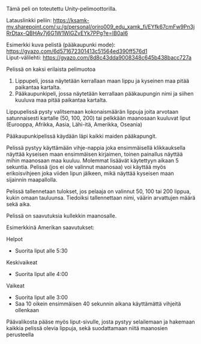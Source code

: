 Tämä peli on toteutettu Unity-pelimoottorilla.

Latauslinkki peliin: https://ksamk-my.sharepoint.com/:u:/g/personal/oriro009_edu_xamk_fi/EYfk67cmFw9Pn3jRrDtax-QBHAv7j6G1W1WlGZvEYk7PPg?e=IB0aI6

Esimerkki kuva pelistä (pääkaupunki mode): https://gyazo.com/6d571672301413c51564ed390ff576d1  
Liput-välilehti: https://gyazo.com/8d8c43dda9008348c645b438bacc727a

Pelissä on kaksi erilaista pelimuotoa

1. Lippupeli, jossa näytetään kerrallaan maan lippu ja kyseinen maa pitää paikantaa kartalta. 
2. Pääkaupunkipeli, jossa näytetään kerrallaan pääkaupungin nimi ja siihen kuuluva maa pitää paikantaa kartalta.

Lippupelissä pysty valitsemaan kokonaismäärän lippuja joita arvotaan satunnaisesti kartalle (50, 100, 200) tai pelkkään maanosaan kuuluvat liput (Eurooppa, Afrikka, Aasia, Lähi-itä, Amerikka, Oseania)

Pääkaupunkipelissä käydään läpi kaikki maiden pääkapungit.

Pelissä pystyy käyttämään vihje-nappia joka ensimmäisellä klikkauksella näyttää kyseisen maan ensimmäisen kirjaimen, toinen painallus näyttää mihin maanosaan maa kuuluu. Molemmat lisäävät käytettyyn aikaan 5 sekuntia. Pelissä (jos ei ole valinnut maanosaa) voi käyttää myös erikoisvihjeen joka viiden lipun jälkeen, mikä näyttää kyseisen maan sijainnin maapallolla.

Pelissä tallennetaan tulokset, jos pelaaja on valinnut 50, 100 tai 200 lippua, kukin omaan tauluunsa. Tiedoiksi tallennettaan nimi, väärin arvattujen määrä sekä aika.

Pelissä on saavutuksia kullekkin maanosalle.

Esimerkkinä Amerikan saavutukset:

Helpot
 - Suorita liput alle 5:30
 
Keskivaikeat
 - Suorita liput alle 4:00
 
Vaikeat
 - Suorita liput alle 3:00
 - Saa 10 oikein ensimmäisen 40 sekunnin aikana käyttämättä vihjeitä ollenkaan
 
 Päävalikosta pääse myös liput-sivulle, josta pystyy selailemaan ja hakemaan kaikkia pelissä olevia lippuja, sekä suodattamaan niitä maanosien perusteella
